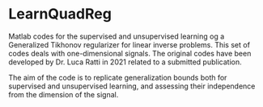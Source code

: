 # LearnQuadReg

Matlab codes for the supervised and unsupervised learning og a Generalized Tikhonov regularizer for linear inverse problems.
This set of codes deals with one-dimensional signals.
The original codes have been developed by Dr. Luca Ratti in 2021 related to a submitted publication.

The aim of the code is to replicate generalization bounds both for supervised and unsupervised learning, and assessing their independence from the dimension of the signal.
